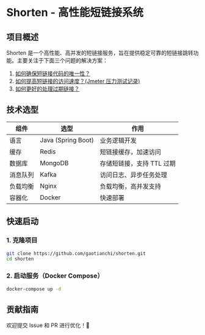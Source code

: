 # Shorten - 高性能短链接系统

## 项目概述

Shorten 是一个高性能、高并发的短链接服务，旨在提供稳定可靠的短链接跳转功能。主要关注于下面三个问题的解决方案：

1. [如何确保短链接代码的唯一性？](docs/如何确保短链接的唯一性？.md)
2. [如何提高短链接的访问速度？(Jmeter 压力测试记录)](docs/如何提高短链接的访问速度？.md)
3. [如何更好的处理过期链接？](docs/如何更好的处理过期链接？.md)

## 技术选型

| 组件   | 选型                 | 作用              |
|------|--------------------|-----------------|
| 语言   | Java (Spring Boot) | 业务逻辑开发          |
| 缓存   | Redis              | 短链接缓存，加速访问      |
| 数据库  | MongoDB            | 存储短链接，支持 TTL 过期 |
| 消息队列 | Kafka              | 访问日志、异步任务处理     |
| 负载均衡 | Nginx              | 负载均衡，高并发支持      |
| 容器化  | Docker             | 快速部署            |

## 快速启动

### 1. 克隆项目

```bash
git clone https://github.com/gaotianchi/shorten.git
cd shorten
```

### 2. 启动服务（Docker Compose）

```bash
docker-compose up -d
```

## 贡献指南

欢迎提交 Issue 和 PR 进行优化！🚀

